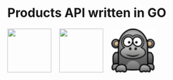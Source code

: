 # Products API written in GO
<p float="left">
<a href="https://go.dev/" target="_blank"><img src="https://cdn.jsdelivr.net/gh/devicons/devicon/icons/go/go-original.svg" height="100px" width="100px"/></a>
<a href="https://www.mongodb.com/" target="_blank"><img src="https://cdn.jsdelivr.net/gh/devicons/devicon/icons/mongodb/mongodb-original-wordmark.svg" height="100px" width="100px" style="margin-left:1em"/></a>
<a href="https://github.com/gorilla/mux" target="_blank"><img src="./github_resources/gorilla.png" height="100px" width="100px" style="margin-left:1em"/></a>
</p>


